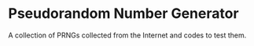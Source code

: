 # Pseudorandom Number Generator
A collection of PRNGs collected from the Internet and codes to test them.
